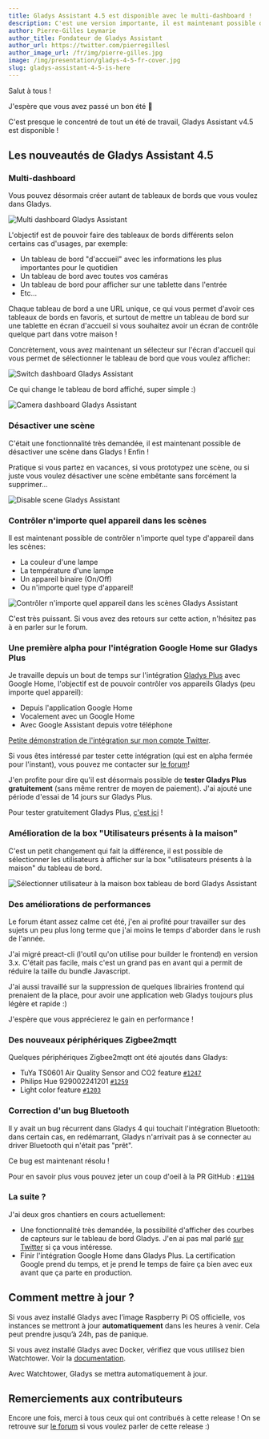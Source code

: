 ```yaml
---
title: Gladys Assistant 4.5 est disponible avec le multi-dashboard !
description: C'est une version importante, il est maintenant possible de créer autant de tableaux de bord que vous voulez.
author: Pierre-Gilles Leymarie
author_title: Fondateur de Gladys Assistant
author_url: https://twitter.com/pierregillesl
author_image_url: /fr/img/pierre-gilles.jpg
image: /img/presentation/gladys-4-5-fr-cover.jpg
slug: gladys-assistant-4-5-is-here
---
```


Salut à tous !

J'espère que vous avez passé un bon été 🙂

C'est presque le concentré de tout un été de travail, Gladys Assistant v4.5 est disponible !

## Les nouveautés de Gladys Assistant 4.5

### Multi-dashboard

Vous pouvez désormais créer autant de tableaux de bords que vous voulez dans Gladys.

![Multi dashboard Gladys Assistant](../../../static/img/articles/fr/gladys-4-5/multi-dashboard.jpg)

L'objectif est de pouvoir faire des tableaux de bords différents selon certains cas d'usages, par exemple:

- Un tableau de bord "d'accueil" avec les informations les plus importantes pour le quotidien
- Un tableau de bord avec toutes vos caméras
- Un tableau de bord pour afficher sur une tablette dans l'entrée
- Etc...

Chaque tableau de bord a une URL unique, ce qui vous permet d'avoir ces tableaux de bords en favoris, et surtout de mettre un tableau de bord sur une tablette en écran d'accueil si vous souhaitez avoir un écran de contrôle quelque part dans votre maison !

Concrètement, vous avez maintenant un sélecteur sur l'écran d'accueil qui vous permet de sélectionner le tableau de bord que vous voulez afficher:

![Switch dashboard Gladys Assistant](../../../static/img/articles/fr/gladys-4-5/switch-dashboard.jpg)

Ce qui change le tableau de bord affiché, super simple :)

![Camera dashboard Gladys Assistant](../../../static/img/articles/fr/gladys-4-5/camera-dashboard.jpg)

### Désactiver une scène

C'était une fonctionnalité très demandée, il est maintenant possible de désactiver une scène dans Gladys ! Enfin !

Pratique si vous partez en vacances, si vous prototypez une scène, ou si juste vous voulez désactiver une scène embêtante sans forcément la supprimer...

![Disable scene Gladys Assistant](../../../static/img/articles/fr/gladys-4-5/disable-scene.jpg)

### Contrôler n'importe quel appareil dans les scènes

Il est maintenant possible de contrôler n'importe quel type d'appareil dans les scènes:

- La couleur d'une lampe
- La température d'une lampe
- Un appareil binaire (On/Off)
- Ou n'importe quel type d'appareil!

![Contrôler n'importe quel appareil dans les scènes Gladys Assistant](../../../static/img/articles/fr/gladys-4-5/set-device-value.jpg)

C'est très puissant. Si vous avez des retours sur cette action, n'hésitez pas à en parler sur le forum.

### Une première alpha pour l'intégration Google Home sur Gladys Plus

Je travaille depuis un bout de temps sur l'intégration [Gladys Plus](/fr/plus) avec Google Home, l'objectif est de pouvoir contrôler vos appareils Gladys (peu importe quel appareil):

- Depuis l'application Google Home
- Vocalement avec un Google Home
- Avec Google Assistant depuis votre téléphone

[Petite démonstration de l'intégration sur mon compte Twitter](https://twitter.com/pierregillesl/status/1405786308329365504).

Si vous êtes intéressé par tester cette intégration (qui est en alpha fermée pour l'instant), vous pouvez me contacter sur [le forum](https://community.gladysassistant.com/)!

J'en profite pour dire qu'il est désormais possible de **tester Gladys Plus gratuitement** (sans même rentrer de moyen de paiement). J'ai ajouté une période d'essai de 14 jours sur Gladys Plus.

Pour tester gratuitement Gladys Plus, [c'est ici](/fr/plus/) !

### Amélioration de la box "Utilisateurs présents à la maison"

C'est un petit changement qui fait la différence, il est possible de sélectionner les utilisateurs à afficher sur la box "utilisateurs présents à la maison" du tableau de bord.

![Sélectionner utilisateur à la maison box tableau de bord Gladys Assistant](../../../static/img/articles/fr/gladys-4-5/user-presence.jpg)

### Des améliorations de performances

Le forum étant assez calme cet été, j'en ai profité pour travailler sur des sujets un peu plus long terme que j'ai moins le temps d'aborder dans le rush de l'année.

J'ai migré preact-cli (l'outil qu'on utilise pour builder le frontend) en version 3.x. C'était pas facile, mais c'est un grand pas en avant qui a permit de réduire la taille du bundle Javascript.

J'ai aussi travaillé sur la suppression de quelques librairies frontend qui prenaient de la place, pour avoir une application web Gladys toujours plus légère et rapide :)

J'espère que vous apprécierez le gain en performance !

### Des nouveaux périphériques Zigbee2mqtt

Quelques périphériques Zigbee2mqtt ont été ajoutés dans Gladys:

- TuYa TS0601 Air Quality Sensor and CO2 feature [`#1247`](https://github.com/GladysAssistant/Gladys/pull/1247)
- Philips Hue 929002241201 [`#1259`](https://github.com/GladysAssistant/Gladys/pull/1259)
- Light color feature [`#1203`](https://github.com/GladysAssistant/Gladys/pull/1203)

### Correction d'un bug Bluetooth

Il y avait un bug récurrent dans Gladys 4 qui touchait l'intégration Bluetooth: dans certain cas, en redémarrant, Gladys n'arrivait pas à se connecter au driver Bluetooth qui n'était pas "prêt".

Ce bug est maintenant résolu !

Pour en savoir plus vous pouvez jeter un coup d'oeil à la PR GitHub : [`#1194`](https://github.com/GladysAssistant/Gladys/pull/1194)

### La suite ?

J'ai deux gros chantiers en cours actuellement:

- Une fonctionnalité très demandée, la possibilité d'afficher des courbes de capteurs sur le tableau de bord Gladys. J'en ai pas mal parlé [sur Twitter](https://twitter.com/pierregillesl/status/1419521241044553731) si ça vous intéresse.
- Finir l'intégration Google Home dans Gladys Plus. La certification Google prend du temps, et je prend le temps de faire ça bien avec eux avant que ça parte en production.

## Comment mettre à jour ?

Si vous avez installé Gladys avec l’image Raspberry Pi OS officielle, vos instances se mettront à jour **automatiquement** dans les heures à venir. Cela peut prendre jusqu’à 24h, pas de panique.

Si vous avez installé Gladys avec Docker, vérifiez que vous utilisez bien Watchtower. Voir la [documentation](/fr/docs/installation/docker#mise-à-jour-automatique-avec-watchtower).

Avec Watchtower, Gladys se mettra automatiquement à jour.

## Remerciements aux contributeurs

Encore une fois, merci à tous ceux qui ont contribués à cette release ! On se retrouve sur [le forum](https://community.gladysassistant.com/) si vous voulez parler de cette release :)
